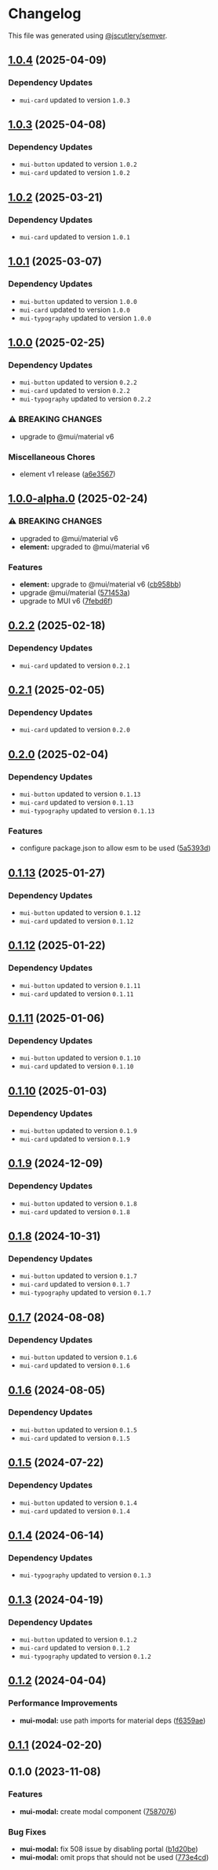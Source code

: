 # Changelog

This file was generated using [@jscutlery/semver](https://github.com/jscutlery/semver).

## [1.0.4](https://github.com/Availity/element/compare/@availity/mui-modal@1.0.3...@availity/mui-modal@1.0.4) (2025-04-09)

### Dependency Updates

* `mui-card` updated to version `1.0.3`
## [1.0.3](https://github.com/Availity/element/compare/@availity/mui-modal@1.0.2...@availity/mui-modal@1.0.3) (2025-04-08)

### Dependency Updates

* `mui-button` updated to version `1.0.2`
* `mui-card` updated to version `1.0.2`
## [1.0.2](https://github.com/Availity/element/compare/@availity/mui-modal@1.0.1...@availity/mui-modal@1.0.2) (2025-03-21)

### Dependency Updates

* `mui-card` updated to version `1.0.1`
## [1.0.1](https://github.com/Availity/element/compare/@availity/mui-modal@1.0.0...@availity/mui-modal@1.0.1) (2025-03-07)

### Dependency Updates

* `mui-button` updated to version `1.0.0`
* `mui-card` updated to version `1.0.0`
* `mui-typography` updated to version `1.0.0`
## [1.0.0](https://github.com/Availity/element/compare/@availity/mui-modal@1.0.0-alpha.0...@availity/mui-modal@1.0.0) (2025-02-25)

### Dependency Updates

* `mui-button` updated to version `0.2.2`
* `mui-card` updated to version `0.2.2`
* `mui-typography` updated to version `0.2.2`

### ⚠ BREAKING CHANGES

* upgrade to @mui/material v6

### Miscellaneous Chores

* element v1 release ([a6e3567](https://github.com/Availity/element/commit/a6e35671185b9f13d25c7a39c4488ecb8774633e))

## [1.0.0-alpha.0](https://github.com/Availity/element/compare/@availity/mui-modal@0.2.2...@availity/mui-modal@1.0.0-alpha.0) (2025-02-24)


### ⚠ BREAKING CHANGES

* upgraded to @mui/material v6
* **element:** upgraded to @mui/material v6

### Features

* **element:** upgrade to @mui/material v6 ([cb958bb](https://github.com/Availity/element/commit/cb958bba99a4f1ee6dab323f0ff54b69e6fd3493))
* upgrade @mui/material ([571453a](https://github.com/Availity/element/commit/571453a34b21c344594ab4c03bc497d19aba942b))
* upgrade to MUI v6 ([7febd6f](https://github.com/Availity/element/commit/7febd6fd4fd58e87e1c97a832cea3b4595a35d58))

## [0.2.2](https://github.com/Availity/element/compare/@availity/mui-modal@0.2.1...@availity/mui-modal@0.2.2) (2025-02-18)

### Dependency Updates

* `mui-card` updated to version `0.2.1`
## [0.2.1](https://github.com/Availity/element/compare/@availity/mui-modal@0.2.0...@availity/mui-modal@0.2.1) (2025-02-05)

### Dependency Updates

* `mui-card` updated to version `0.2.0`
## [0.2.0](https://github.com/Availity/element/compare/@availity/mui-modal@0.1.13...@availity/mui-modal@0.2.0) (2025-02-04)

### Dependency Updates

* `mui-button` updated to version `0.1.13`
* `mui-card` updated to version `0.1.13`
* `mui-typography` updated to version `0.1.13`

### Features

* configure package.json to allow esm to be used ([5a5393d](https://github.com/Availity/element/commit/5a5393de761f52608e714dd94a05106937dd95db))

## [0.1.13](https://github.com/Availity/element/compare/@availity/mui-modal@0.1.12...@availity/mui-modal@0.1.13) (2025-01-27)

### Dependency Updates

* `mui-button` updated to version `0.1.12`
* `mui-card` updated to version `0.1.12`
## [0.1.12](https://github.com/Availity/element/compare/@availity/mui-modal@0.1.11...@availity/mui-modal@0.1.12) (2025-01-22)

### Dependency Updates

* `mui-button` updated to version `0.1.11`
* `mui-card` updated to version `0.1.11`
## [0.1.11](https://github.com/Availity/element/compare/@availity/mui-modal@0.1.10...@availity/mui-modal@0.1.11) (2025-01-06)

### Dependency Updates

* `mui-button` updated to version `0.1.10`
* `mui-card` updated to version `0.1.10`
## [0.1.10](https://github.com/Availity/element/compare/@availity/mui-modal@0.1.9...@availity/mui-modal@0.1.10) (2025-01-03)

### Dependency Updates

* `mui-button` updated to version `0.1.9`
* `mui-card` updated to version `0.1.9`
## [0.1.9](https://github.com/Availity/element/compare/@availity/mui-modal@0.1.8...@availity/mui-modal@0.1.9) (2024-12-09)

### Dependency Updates

* `mui-button` updated to version `0.1.8`
* `mui-card` updated to version `0.1.8`
## [0.1.8](https://github.com/Availity/element/compare/@availity/mui-modal@0.1.7...@availity/mui-modal@0.1.8) (2024-10-31)

### Dependency Updates

* `mui-button` updated to version `0.1.7`
* `mui-card` updated to version `0.1.7`
* `mui-typography` updated to version `0.1.7`
## [0.1.7](https://github.com/Availity/element/compare/@availity/mui-modal@0.1.6...@availity/mui-modal@0.1.7) (2024-08-08)

### Dependency Updates

* `mui-button` updated to version `0.1.6`
* `mui-card` updated to version `0.1.6`
## [0.1.6](https://github.com/Availity/element/compare/@availity/mui-modal@0.1.5...@availity/mui-modal@0.1.6) (2024-08-05)

### Dependency Updates

* `mui-button` updated to version `0.1.5`
* `mui-card` updated to version `0.1.5`
## [0.1.5](https://github.com/Availity/element/compare/@availity/mui-modal@0.1.4...@availity/mui-modal@0.1.5) (2024-07-22)

### Dependency Updates

* `mui-button` updated to version `0.1.4`
* `mui-card` updated to version `0.1.4`
## [0.1.4](https://github.com/Availity/element/compare/@availity/mui-modal@0.1.3...@availity/mui-modal@0.1.4) (2024-06-14)

### Dependency Updates

* `mui-typography` updated to version `0.1.3`
## [0.1.3](https://github.com/Availity/element/compare/@availity/mui-modal@0.1.2...@availity/mui-modal@0.1.3) (2024-04-19)

### Dependency Updates

* `mui-button` updated to version `0.1.2`
* `mui-card` updated to version `0.1.2`
* `mui-typography` updated to version `0.1.2`
## [0.1.2](https://github.com/Availity/element/compare/@availity/mui-modal@0.1.1...@availity/mui-modal@0.1.2) (2024-04-04)


### Performance Improvements

* **mui-modal:** use path imports for material deps ([f6359ae](https://github.com/Availity/element/commit/f6359aee202dfa75d6cc1a6294c49016f6ab9627))

## [0.1.1](https://github.com/Availity/element/compare/@availity/mui-modal@0.1.0...@availity/mui-modal@0.1.1) (2024-02-20)

## 0.1.0 (2023-11-08)

### Features

- **mui-modal:** create modal component ([7587076](https://github.com/Availity/element/commit/75870768799c5014161f173c8b61f0f245570952))

### Bug Fixes

- **mui-modal:** fix 508 issue by disabling portal ([b1d20be](https://github.com/Availity/element/commit/b1d20be78b2b7c2745022b8f07b0503e10715b67))
- **mui-modal:** omit props that should not be used ([773e4cd](https://github.com/Availity/element/commit/773e4cd83cebf1fae51593a86daddb72a2cdbed8))
